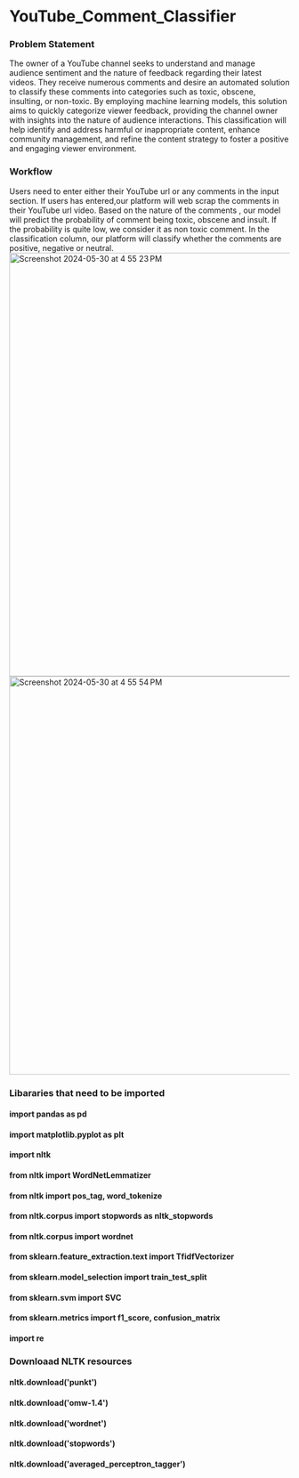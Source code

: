 # YouTube_Comment_Classifier

### Problem Statement
The owner of a YouTube channel seeks to understand and manage audience sentiment and the nature of feedback regarding their latest videos. They receive numerous comments and desire an automated solution to classify these comments into categories such as toxic, obscene, insulting, or non-toxic. By employing machine learning models, this solution aims to quickly categorize viewer feedback, providing the channel owner with insights into the nature of audience interactions. This classification will help identify and address harmful or inappropriate content, enhance community management, and refine the content strategy to foster a positive and engaging viewer environment.

### Workflow
Users need to enter either their YouTube url or any comments in the input section. If users has entered,our platform will web scrap the comments in their YouTube url video. Based on the nature of the comments , our model will predict the probability of comment being toxic, obscene and insult. If the probability is quite low, we consider it as non toxic comment. In the classification column, our platform will classify whether the comments are positive, negative or neutral.
<img width="761" alt="Screenshot 2024-05-30 at 4 55 23 PM" src="https://github.com/Ugyen00/YouTube-Comment-Classifier/assets/115082366/2f74484a-d18a-4f66-ab18-b265e193d667">
<img width="716" alt="Screenshot 2024-05-30 at 4 55 54 PM" src="https://github.com/Ugyen00/YouTube-Comment-Classifier/assets/115082366/e5148155-7d47-4fa0-a0ab-850a2968f211">

### Libararies that need to be imported
#### import pandas as pd
#### import matplotlib.pyplot as plt
#### import nltk
#### from nltk import WordNetLemmatizer
#### from nltk import pos_tag, word_tokenize
#### from nltk.corpus import stopwords as nltk_stopwords
#### from nltk.corpus import wordnet
#### from sklearn.feature_extraction.text import TfidfVectorizer
#### from sklearn.model_selection import train_test_split
#### from sklearn.svm import SVC
#### from sklearn.metrics import f1_score, confusion_matrix
#### import re

### Downloaad NLTK resources
#### nltk.download('punkt')
#### nltk.download('omw-1.4')
#### nltk.download('wordnet')
#### nltk.download('stopwords')
#### nltk.download('averaged_perceptron_tagger')

